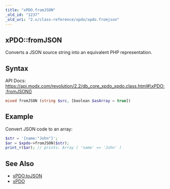 ```yaml
---
title: "xPDO.fromJSON"
_old_id: "1237"
_old_uri: "2.x/class-reference/xpdo/xpdo.fromjson"
---
```


## xPDO::fromJSON

Converts a JSON source string into an equivalent PHP representation.

## Syntax

API Docs: <https://api.modx.com/revolution/2.2/db_core_xpdo_xpdo.class.html#\xPDO::fromJSON()>

``` php
mixed fromJSON (string $src, [boolean $asArray = true])
```

## Example

Convert JSON code to an array:

``` php
$str = '{name:"John"}';
$ar = $xpdo->fromJSON($str);
print_r($ar); // prints: Array ( 'name' => 'John' )
```

## See Also

- [xPDO.toJSON](extending-modx/xpdo/class-reference/xpdo/xpdo.tojson "xPDO.toJSON")
- [xPDO](extending-modx/xpdo "xPDO")
